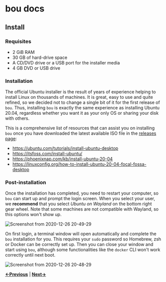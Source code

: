 bou docs
========

Install
-------

### Requisites

- 2 GiB RAM
- 30 GB of hard-drive space
- A CD/DVD drive or a USB port for the installer media
- 4 GB DVD or USB drive

### Installation

The official Ubuntu installer is the result of years of experience helping
to install Linux on thousands of machines. It is great, easy to use and quite
refined, so we decided not to change a single bit of it for the first
release of `bou`. Thus, installing `bou` is exactly the same experience as
installing Ubuntu 20.04, regardless whether you want it as your only OS
or sharing your disk with others.

This is a comprehensive list of resources that can assist you on installing
`bou` once you have downloaded the latest available ISO file in the
[releases page](https://github.com/oscillatingworks/bou/releases/latest):

- https://ubuntu.com/tutorials/install-ubuntu-desktop
- https://itsfoss.com/install-ubuntu/
- https://phoenixnap.com/kb/install-ubuntu-20-04
- https://linuxconfig.org/how-to-install-ubuntu-20-04-focal-fossa-desktop

### Post-installation

Once the installation has completed, you need to restart your computer, so `bou`
can start up and prompt the login screen. When you select your user, we **recommend**
that you select _Ubuntu on Wayland_ on the bottom right gear wheel. Note that
some machines are not compatible with Wayland, so this options won't show up.

![Screenshot from 2020-12-26 20-49-29](https://user-images.githubusercontent.com/1381925/103158242-f0d6d680-47bb-11eb-80ee-67ead073fc6f.png)

On first login, a terminal window will open automatically and complete the `bou`
installation for you. This requires your `sudo` password so Homebrew, zsh or Docker
can be correctly set up. Then you can close your window and start using `bou`, although
some functionalities like the `docker` CLI won't work correctly until next boot.

![Screenshot from 2020-12-26 20-48-29](https://user-images.githubusercontent.com/1381925/103158243-f16f6d00-47bb-11eb-88e2-ddd4fd745b09.png)

**[←Previous](download.md)** | **[Next→](usage.md)**
